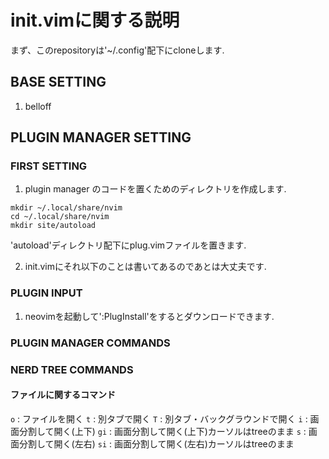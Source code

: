 # init.vimに関する説明
まず、このrepositoryは'~/.config'配下にcloneします.

## BASE SETTING
1. belloff

## PLUGIN MANAGER SETTING
### FIRST SETTING
1. plugin manager のコードを置くためのディレクトリを作成します.
```
mkdir ~/.local/share/nvim
cd ~/.local/share/nvim
mkdir site/autoload
```
'autoload'ディレクトリ配下にplug.vimファイルを置きます.

2. init.vimにそれ以下のことは書いてあるのであとは大丈夫です.

### PLUGIN INPUT
1. neovimを起動して':PlugInstall'をするとダウンロードできます.

### PLUGIN MANAGER COMMANDS

### NERD TREE COMMANDS
#### ファイルに関するコマンド
`o`  : ファイルを開く
`t`  : 別タブで開く
`T`  : 別タブ・バックグラウンドで開く
`i`  : 画面分割して開く(上下)
`gi` : 画面分割して開く(上下)カーソルはtreeのまま
`s`  : 画面分割して開く(左右)
`si` : 画面分割して開く(左右)カーソルはtreeのまま
